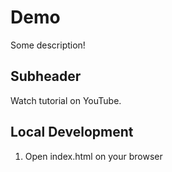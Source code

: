 # Demo

Some description!

## Subheader

Watch tutorial on YouTube.

## Local Development

1. Open index.html on your browser